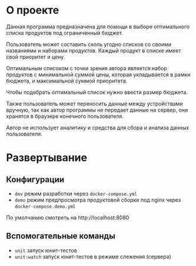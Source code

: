 # О проекте

Данная программа предназначена для помощи в выборе оптимального списка продуктов под ограниченный бюджет.

Пользователь может составить сколь угодно списков со своими названиями и наборами продуктов. Каждый продукт в списке имеет свой приоритет и цену.

Оптимальным списоком с точки зрения автора является набор продуктов с минимальной суммой цены, которая укладывается в рамки бюджета, и максимальной суммой приоритета.

Чтобы подобрать оптимальный список нужно ввести размер бюджета.

Также пользователь может переносить данные между устройствами вручную, так как автор программы не передает данные на сервер, они хранятся в браузере конечного пользователя.

Автор не использует аналитику и средства для сбора и анализа данных пользователя.

# Развертывание

## Конфигурации

-  `dev` режим разработки через `docker-compose.yml`
-  `demo` режим предпросмотра продуктовой сборки под nginx через `docker-compose.demo.yml`

По умолчанию смотреть на http://localhost:8080

## Вспомогательные команды

-  `unit` запуск юнит-тестов
-  `unit:watch` запуск юнит-тестов в режиме слежения (сервера)
